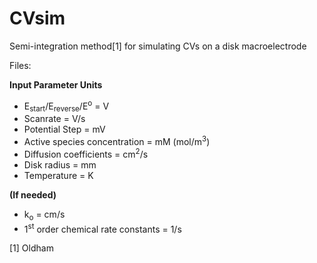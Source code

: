 # CVsim
Semi-integration method[1] for simulating CVs on a disk macroelectrode

Files:

**Input Parameter Units**
- E<sub>start</sub>/E<sub>reverse</sub>/E<sup>o</sup> = V
- Scanrate = V/s
- Potential Step = mV
- Active species concentration = mM (mol/m<sup>3</sup>)
- Diffusion coefficients = cm<sup>2</sup>/s
- Disk radius = mm
- Temperature = K

**(If needed)**
- k<sub>o</sub> = cm/s
- 1<sup>st</sup> order chemical rate constants = 1/s


[1] Oldham
